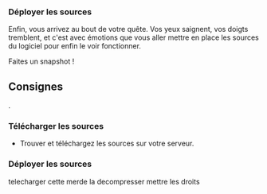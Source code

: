 ### Déployer les sources
Enfin, vous arrivez au bout de votre quête. Vos yeux saignent, vos doigts tremblent, et c'est avec émotions que vous aller mettre en place les sources du logiciel pour enfin le voir fonctionner.

<div class="astuce">Faites un snapshot !</div>

## Consignes
.

### Télécharger les sources
 - Trouver et téléchargez les sources sur votre serveur.

### Déployer les sources


telecharger cette merde
la decompresser
mettre les droits
